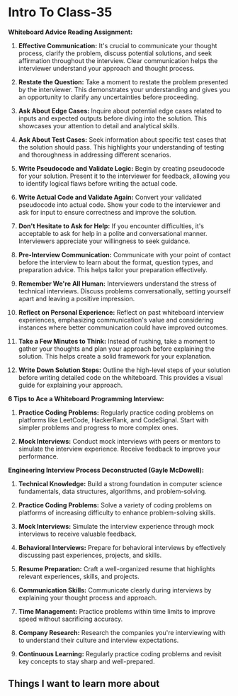 # Intro To Class-35
**Whiteboard Advice Reading Assignment:**
1. **Effective Communication:** It's crucial to communicate your thought process, clarify the problem, discuss potential solutions, and seek affirmation throughout the interview. Clear communication helps the interviewer understand your approach and thought process.

2. **Restate the Question:** Take a moment to restate the problem presented by the interviewer. This demonstrates your understanding and gives you an opportunity to clarify any uncertainties before proceeding.

3. **Ask About Edge Cases:** Inquire about potential edge cases related to inputs and expected outputs before diving into the solution. This showcases your attention to detail and analytical skills.

4. **Ask About Test Cases:** Seek information about specific test cases that the solution should pass. This highlights your understanding of testing and thoroughness in addressing different scenarios.

5. **Write Pseudocode and Validate Logic:** Begin by creating pseudocode for your solution. Present it to the interviewer for feedback, allowing you to identify logical flaws before writing the actual code.

6. **Write Actual Code and Validate Again:** Convert your validated pseudocode into actual code. Show your code to the interviewer and ask for input to ensure correctness and improve the solution.

7. **Don't Hesitate to Ask for Help:** If you encounter difficulties, it's acceptable to ask for help in a polite and conversational manner. Interviewers appreciate your willingness to seek guidance.

8. **Pre-Interview Communication:** Communicate with your point of contact before the interview to learn about the format, question types, and preparation advice. This helps tailor your preparation effectively.

9. **Remember We're All Human:** Interviewers understand the stress of technical interviews. Discuss problems conversationally, setting yourself apart and leaving a positive impression.

10. **Reflect on Personal Experience:** Reflect on past whiteboard interview experiences, emphasizing communication's value and considering instances where better communication could have improved outcomes.

11. **Take a Few Minutes to Think:** Instead of rushing, take a moment to gather your thoughts and plan your approach before explaining the solution. This helps create a solid framework for your explanation.

12. **Write Down Solution Steps:** Outline the high-level steps of your solution before writing detailed code on the whiteboard. This provides a visual guide for explaining your approach.

**6 Tips to Ace a Whiteboard Programming Interview:**
1. **Practice Coding Problems:** Regularly practice coding problems on platforms like LeetCode, HackerRank, and CodeSignal. Start with simpler problems and progress to more complex ones.

2. **Mock Interviews:** Conduct mock interviews with peers or mentors to simulate the interview experience. Receive feedback to improve your performance.

**Engineering Interview Process Deconstructed (Gayle McDowell):**
1. **Technical Knowledge:** Build a strong foundation in computer science fundamentals, data structures, algorithms, and problem-solving.

2. **Practice Coding Problems:** Solve a variety of coding problems on platforms of increasing difficulty to enhance problem-solving skills.

3. **Mock Interviews:** Simulate the interview experience through mock interviews to receive valuable feedback.

4. **Behavioral Interviews:** Prepare for behavioral interviews by effectively discussing past experiences, projects, and skills.

5. **Resume Preparation:** Craft a well-organized resume that highlights relevant experiences, skills, and projects.

6. **Communication Skills:** Communicate clearly during interviews by explaining your thought process and approach.

7. **Time Management:** Practice problems within time limits to improve speed without sacrificing accuracy.

8. **Company Research:** Research the companies you're interviewing with to understand their culture and interview expectations.

9. **Continuous Learning:** Regularly practice coding problems and revisit key concepts to stay sharp and well-prepared.

## Things I want to learn more about